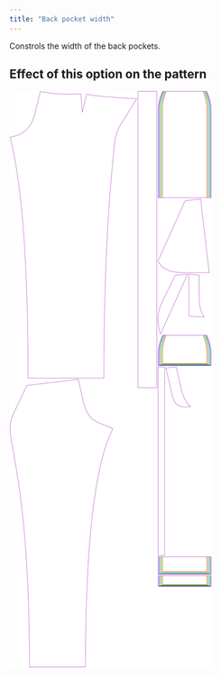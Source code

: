 ```yaml
---
title: "Back pocket width"
---
```


Constrols the width of the back pockets.

## Effect of this option on the pattern

![This image shows the effect of this option by superimposing several variants that have a different value for this option](charlie_backpocketwidth_sample.svg "Effect of this option on the pattern")
